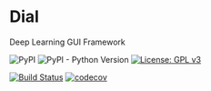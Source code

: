 # Dial
Deep Learning GUI Framework

![PyPI](https://img.shields.io/pypi/v/dial?color=blue)
![PyPI - Python Version](https://img.shields.io/pypi/pyversions/dial)
[![License: GPL v3](https://img.shields.io/badge/License-GPLv3-blue.svg)](https://www.gnu.org/licenses/gpl-3.0)

[![Build Status](https://travis-ci.com/davafons/dial.svg?token=fs4XBftACRVS4B1BAwY3&branch=master)](https://travis-ci.com/davafons/dial)
[![codecov](https://codecov.io/gh/davafons/dial/branch/master/graph/badge.svg?token=6N3h3D3qNI)](https://codecov.io/gh/davafons/dial)
